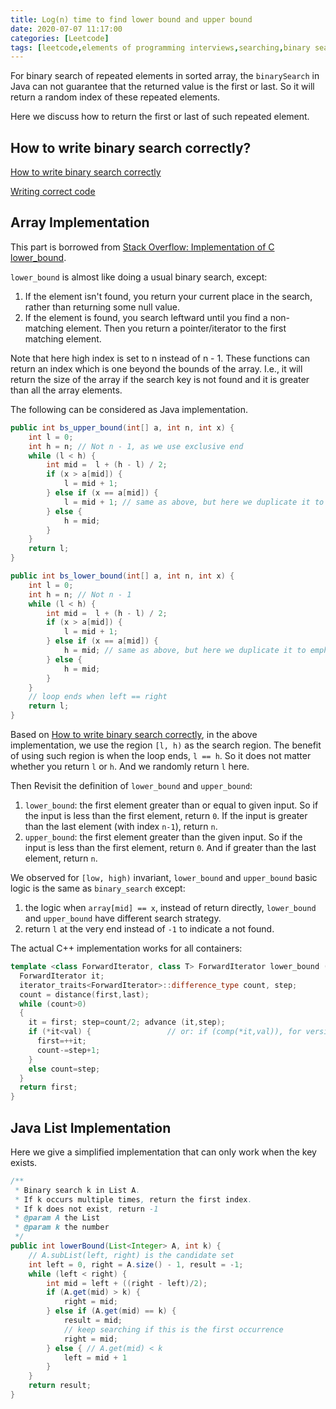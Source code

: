 ```yaml
---
title: Log(n) time to find lower bound and upper bound
date: 2020-07-07 11:17:00
categories: [Leetcode]
tags: [leetcode,elements of programming interviews,searching,binary search,algorithm]
---
```

For binary search of repeated elements in sorted array, the `binarySearch` in Java can not guarantee that the returned value is the first or last. So it will return a random index of these repeated elements. 

Here we discuss how to return the first or last of such repeated element. 
<!--more-->
## How to write binary search correctly?
[How to write binary search correctly](https://zhu45.org/posts/2018/Jan/12/how-to-write-binary-search-correctly/)

[Writing correct code](https://reprog.wordpress.com/2010/04/25/writing-correct-code-part-1-invariants-binary-search-part-4a/)

## Array Implementation
This part is borrowed from [Stack Overflow: Implementation of C lower_bound](https://stackoverflow.com/questions/6443569/implementation-of-c-lower-bound).

`lower_bound` is almost like doing a usual binary search, except:

1. If the element isn't found, you return your current place in the search, rather than returning some null value.
2. If the element is found, you search leftward until you find a non-matching element. Then you return a pointer/iterator to the first matching element.

Note that here high index is set to n instead of n - 1. These functions can return an index which is one beyond the bounds of the array. I.e., it will return the size of the array if the search key is not found and it is greater than all the array elements.

The following can be considered as Java implementation. 

```Java
public int bs_upper_bound(int[] a, int n, int x) {
    int l = 0;
    int h = n; // Not n - 1, as we use exclusive end
    while (l < h) {
        int mid =  l + (h - l) / 2;
        if (x > a[mid]) {
            l = mid + 1;
        } else if (x == a[mid]) {
            l = mid + 1; // same as above, but here we duplicate it to emphasize
        } else {
            h = mid;
        }
    }
    return l;
}
```

```Java
public int bs_lower_bound(int[] a, int n, int x) {
    int l = 0;
    int h = n; // Not n - 1
    while (l < h) {
        int mid =  l + (h - l) / 2;
        if (x > a[mid]) {
            l = mid + 1;
        } else if (x == a[mid]) {
            h = mid; // same as above, but here we duplicate it to emphasize
        } else {
            h = mid;
        }
    }
    // loop ends when left == right
    return l;
}
```
Based on [How to write binary search correctly](https://zhu45.org/posts/2018/Jan/12/how-to-write-binary-search-correctly/), in the above implementation, we use the region `[l, h)` as the search region. The benefit of using such region is when the loop ends, `l == h`. So it does not matter whether you return `l` or `h`. And we randomly return `l` here. 

Then Revisit the definition of `lower_bound` and `upper_bound`:
1. `lower_bound`: the first element greater than or equal to given input. So if the input is less than the first element, return `0`. If the input is greater than the last element (with index `n-1`), return `n`.
2. `upper_bound`: the first element greater than the given input. So if the input is less than the first element, return `0`. And if greater than the last element, return `n`.

We observed for `[low, high)` invariant, `lower_bound` and `upper_bound` basic logic is the same as `binary_search` except:
1. the logic when `array[mid] == x`, instead of return directly, `lower_bound` and `upper_bound` have different search strategy.
2. return `l` at the very end instead of `-1` to indicate a not found. 



The actual C++ implementation works for all containers:
```cpp
template <class ForwardIterator, class T> ForwardIterator lower_bound (ForwardIterator first, ForwardIterator last, const T& val) {
  ForwardIterator it;
  iterator_traits<ForwardIterator>::difference_type count, step;
  count = distance(first,last);
  while (count>0)
  {
    it = first; step=count/2; advance (it,step);
    if (*it<val) {                 // or: if (comp(*it,val)), for version (2)
      first=++it;
      count-=step+1;
    }
    else count=step;
  }
  return first;
}
```

## Java List Implementation
Here we give a simplified implementation that can only work when the key exists. 
```java
/**
 * Binary search k in List A. 
 * If k occurs multiple times, return the first index.
 * If k does not exist, return -1
 * @param A the List
 * @param k the number
 */
public int lowerBound(List<Integer> A, int k) {
    // A.subList(left, right) is the candidate set
    int left = 0, right = A.size() - 1, result = -1;
    while (left < right) {
        int mid = left + ((right - left)/2);
        if (A.get(mid) > k) {
            right = mid;
        } else if (A.get(mid) == k) {
            result = mid;
            // keep searching if this is the first occurrence
            right = mid;
        } else { // A.get(mid) < k
            left = mid + 1
        }
    }
    return result;
}
```
